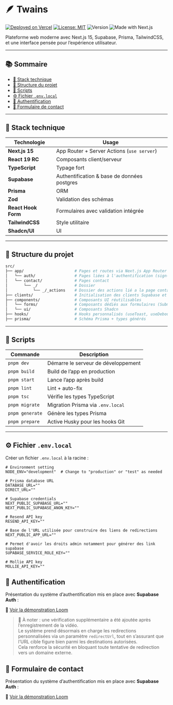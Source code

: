 # 🪶 Twains

[![Deployed on Vercel](https://img.shields.io/badge/deploy-Vercel-000?logo=vercel&logoColor=white)](https://twains.vercel.app)
[![License: MIT](https://img.shields.io/badge/License-MIT-blue.svg)](./LICENSE)
![Version](https://img.shields.io/badge/version-0.1.0-yellow)
![Made with Next.js](https://img.shields.io/badge/Made%20with-Next.js-000?logo=nextdotjs)

Plateforme web moderne avec Next.js 15, Supabase, Prisma, TailwindCSS, et une interface pensée pour l’expérience utilisateur.

---

## 📚 Sommaire

- [🚀 Stack technique](#-stack-technique)
- [📁 Structure du projet](#-structure-du-projet)
- [📜 Scripts](#-scripts)
- [⚙️ Fichier `.env.local`](#️-fichier-envlocal)
- [🔐 Authentification](#-authentification)
- [📱 Formulaire de contact](#-formulaire-de-contact)

---

## 🚀 Stack technique

| Technologie       | Usage                                      |
|------------------|---------------------------------------------|
| **Next.js 15**   | App Router + Server Actions (`use server`) |
| **React 19 RC**  | Composants client/serveur                   |
| **TypeScript**   | Typage fort                                 |
| **Supabase**     | Authentification & base de données postgres     |
| **Prisma**       | ORM                        |
| **Zod**          | Validation des schémas                      |
| **React Hook Form** | Formulaires avec validation intégrée   |
| **TailwindCSS**  | Style utilitaire                 |
| **Shadcn/UI**    | UI    |

---

## 📁 Structure du projet

```bash
src/
├── app/                      # Pages et routes via Next.js App Router
│   └── auth/                 # Pages liées à l'authentification (sign-in, sign-up)
│   └── contact/              # Pages contact
│       └── _/                # Dossier
│           └── _/_actions    # Dossier des actions lié a la page contact
├── clients/                  # Initialisation des clients Supabase et Prisma
├── components/               # Composants UI réutilisables
│   └── forms/                # Composants dédiés aux formulaires (SubmitButton, etc.)
│   └── ui/                   # Composants Shadcn
├── hooks/                    # Hooks personnalisés (useToast, useDebounce, etc.)
├── prisma/                   # Schéma Prisma + types générés
```
---

## 📜 Scripts

| Commande         | Description                                 |
|------------------|---------------------------------------------|
| `pnpm dev`       | Démarre le serveur de développement         |
| `pnpm build`     | Build de l’app en production                |
| `pnpm start`     | Lance l’app après build                     |
| `pnpm lint`      | Lint + auto-fix                             |
| `pnpm tsc`       | Vérifie les types TypeScript                |
| `pnpm migrate`   | Migration Prisma via `.env.local`           |
| `pnpm generate`  | Génère les types Prisma                     |
| `pnpm prepare`   | Active Husky pour les hooks Git             |

---

## ⚙️ Fichier `.env.local`

Créer un fichier `.env.local` à la racine :

```env
# Environment setting
NODE_ENV="development"  # Change to "production" or "test" as needed

# Prisma database URL
DATABASE_URL=""
DIRECT_URL=""

# Supabase credentials
NEXT_PUBLIC_SUPABASE_URL=""
NEXT_PUBLIC_SUPABASE_ANON_KEY=""

# Resend API key
RESEND_API_KEY=""

# Base de l'URL utilisée pour construire des liens de redirections
NEXT_PUBLIC_APP_URL=""

# Permet d'avoir les droits admin notamment pour générer des link supabase
SUPABASE_SERVICE_ROLE_KEY=""

# Mollie API key
MOLLIE_API_KEY=""

```

## 🔐 Authentification

Présentation du système d’authentification mis en place avec **Supabase Auth** :

🎥 [Voir la démonstration Loom](https://www.loom.com/share/b8927fffcbf04eae9fbc96b87ecf6ae3?sid=7777ef40-caff-41aa-9ff6-47719aea6679)

> 📌 À noter : une vérification supplémentaire a été ajoutée après l’enregistrement de la vidéo.  
> Le système prend désormais en charge les redirections personnalisées via un paramètre `redirectUrl`, tout en s’assurant que l’URL cible figure bien parmi les destinations autorisées.  
> Cela renforce la sécurité en bloquant toute tentative de redirection vers un domaine externe.


## 🔐 Formulaire de contact

Présentation du système d’authentification mis en place avec **Supabase Auth** :

🎥 [Voir la démonstration Loom](https://www.loom.com/share/b8927fffcbf04eae9fbc96b87ecf6ae3?sid=7777ef40-caff-41aa-9ff6-47719aea6679)
